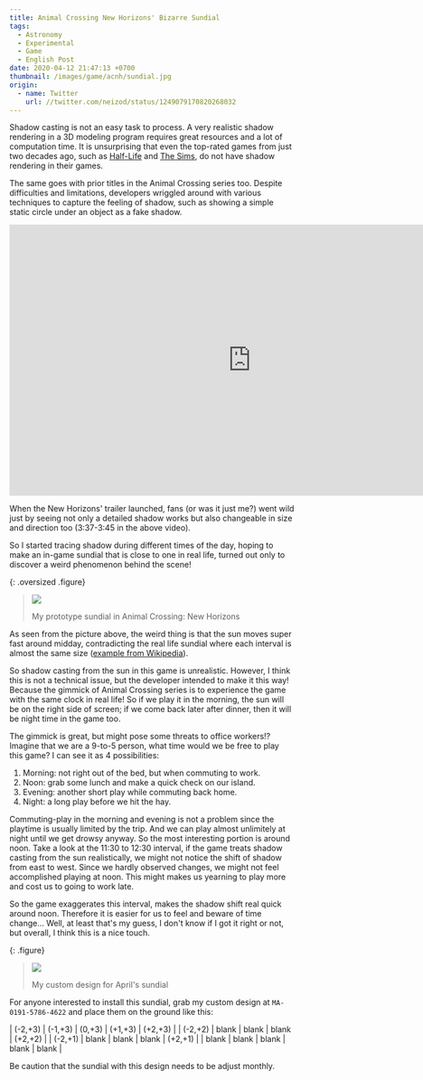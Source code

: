 ```yaml
---
title: Animal Crossing New Horizons' Bizarre Sundial 
tags:
  - Astronomy
  - Experimental
  - Game
  - English Post
date: 2020-04-12 21:47:13 +0700
thumbnail: /images/game/acnh/sundial.jpg
origin:
  - name: Twitter
    url: //twitter.com/neizod/status/1249079170820268032
---
```


Shadow casting is not an easy task to process.  A very realistic shadow rendering in a 3D modeling program requires great resources and a lot of computation time.  It is unsurprising that even the top-rated games from just two decades ago, such as [Half-Life][] and [The Sims][], do not have shadow rendering in their games.

The same goes with prior titles in the Animal Crossing series too.  Despite difficulties and limitations, developers wriggled around with various techniques to capture the feeling of shadow, such as showing a simple static circle under an object as a fake shadow.

<iframe width="853" height="480" src="https://www.youtube.com/embed/sRWjpjNVOCM" frameborder="0" allow="accelerometer; autoplay; encrypted-media; gyroscope; picture-in-picture" allowfullscreen></iframe>

When the New Horizons' trailer launched, fans (or was it just me?) went wild just by seeing not only a detailed shadow works but also changeable in size and direction too (3:37-3:45 in the above video).

So I started tracing shadow during different times of the day, hoping to make an in-game sundial that is close to one in real life, turned out only to discover a weird phenomenon behind the scene!

{: .oversized .figure}
> ![](/images/game/acnh/sundial.jpg)
>
> My prototype sundial in Animal Crossing: New Horizons

As seen from the picture above, the weird thing is that the sun moves super fast around midday, contradicting the real life sundial where each interval is almost the same size ([example from Wikipedia][wiki sundial]).

So shadow casting from the sun in this game is unrealistic.  However, I think this is not a technical issue, but the developer intended to make it this way!  Because the gimmick of Animal Crossing series is to experience the game with the same clock in real life!  So if we play it in the morning, the sun will be on the right side of screen; if we come back later after dinner, then it will be night time in the game too.

The gimmick is great, but might pose some threats to office workers!?  Imagine that we are a 9-to-5 person, what time would we be free to play this game?  I can see it as 4 possibilities:

1. Morning: not right out of the bed, but when commuting to work.
2. Noon: grab some lunch and make a quick check on our island.
3. Evening: another short play while commuting back home.
4. Night: a long play before we hit the hay.

Commuting-play in the morning and evening is not a problem since the playtime is usually limited by the trip.  And we can play almost unlimitely at night until we get drowsy anyway.  So the most interesting portion is around noon.  Take a look at the 11:30 to 12:30 interval, if the game treats shadow casting from the sun realistically, we might not notice the shift of shadow from east to west.  Since we hardly observed changes, we might not feel accomplished playing at noon.  This might makes us yearning to play more and cost us to going to work late.

So the game exaggerates this interval, makes the shadow shift real quick around noon.  Therefore it is easier for us to feel and beware of time change...  Well, at least that's my guess, I don't know if I got it right or not, but overall, I think this is a nice touch.

{: .figure}
> ![](/images/game/acnh/patterns.jpg)
>
> My custom design for April's sundial

For anyone interested to install this sundial, grab my custom design at `MA-0191-5786-4622` and place them on the ground like this:

| (-2,+3) | (-1,+3) | (0,+3) | (+1,+3) | (+2,+3) |
| (-2,+2) | blank   | blank  | blank   | (+2,+2) |
| (-2,+1) | blank   | blank  | blank   | (+2,+1) |
| blank   | blank   | blank  | blank   | blank   |

Be caution that the sundial with this design needs to be adjust monthly.


[Half-Life]: //en.wikipedia.org/wiki/Half-Life_(video_game)
[The Sims]: //en.wikipedia.org/wiki/The_Sims_(video_game)

[wiki sundial]: //en.wikipedia.org/wiki/File:Garden_sundial_MN_2007.JPG
